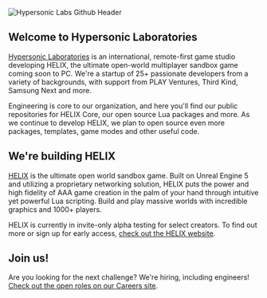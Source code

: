 ![Hypersonic Labs Github Header](https://uploads-ssl.webflow.com/6605968cbc45f17349e43d93/661ffd799a4a03a422e076b1_github-org-header-gif-ezgif.com-gif-to-webp-converter.webp)

## Welcome to Hypersonic Laboratories

[Hypersonic Laboratories](https://www.hypersoniclaboratories.com/) is an international, remote-first game studio developing HELIX, the ultimate open-world multiplayer sandbox game coming soon to PC. We're a startup of 25+ passionate developers from a variety of backgrounds, with support from PLAY Ventures, Third Kind, Samsung Next and more.

Engineering is core to our organization, and here you'll find our public repositories for HELIX Core, our open source Lua packages and more. As we continue to develop HELIX, we plan to open source even more packages, templates, game modes and other useful code.

## We're building HELIX

[HELIX](https://helixgame.com/) is the ultimate open world sandbox game. Built on Unreal Engine 5 and utilizing a proprietary networking solution, HELIX puts the power and high fidelity of AAA game creation in the palm of your hand through intuitive yet powerful Lua scripting. Build and play massive worlds with incredible graphics and 1000+ players.

HELIX is currently in invite-only alpha testing for select creators. To find out more or sign up for early access, [check out the HELIX website](https://helixgame.com/).

## Join us!

Are you looking for the next challenge? We're hiring, including engineers! [Check out the open roles on our Careers site](https://www.hypersoniclaboratories.com/careers).

